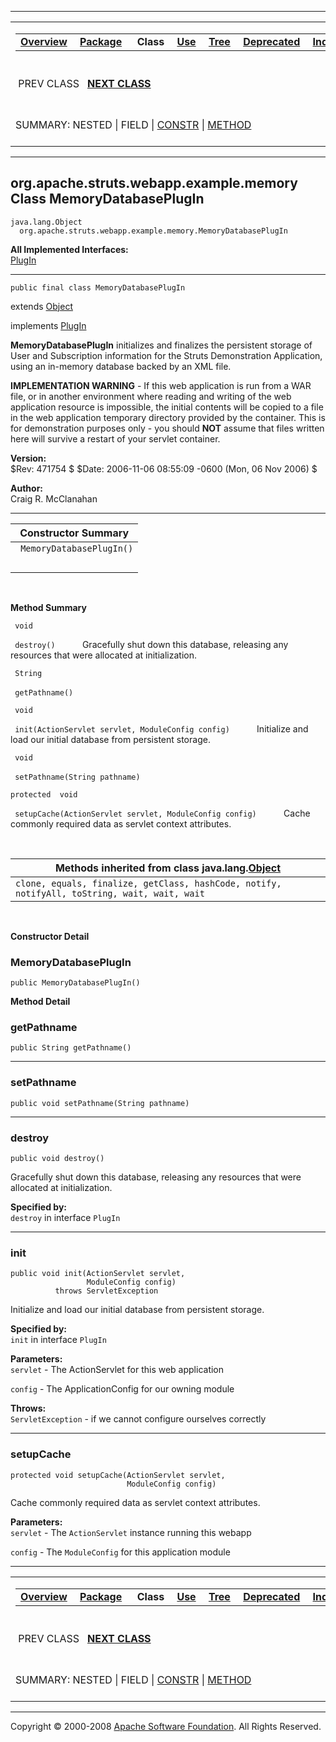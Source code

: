 ------------------------------------------------------------------------

<span id="navbar_top"></span> [](#skip-navbar_top "Skip navigation links")

<table>
<colgroup>
<col width="50%" />
<col width="50%" />
</colgroup>
<tbody>
<tr class="odd">
<td align="left"><span id="navbar_top_firstrow"></span>
<table>
<tbody>
<tr class="odd">
<td align="left"><a href="../../../../../../overview-summary.html.md"><strong>Overview</strong></a> </td>
<td align="left"><a href="package-summary.html.md"><strong>Package</strong></a> </td>
<td align="left"> <strong>Class</strong> </td>
<td align="left"><a href="class-use/MemoryDatabasePlugIn.html.md"><strong>Use</strong></a> </td>
<td align="left"><a href="package-tree.html.md"><strong>Tree</strong></a> </td>
<td align="left"><a href="../../../../../../deprecated-list.html.md"><strong>Deprecated</strong></a> </td>
<td align="left"><a href="../../../../../../index-all.html.md"><strong>Index</strong></a> </td>
<td align="left"><a href="../../../../../../help-doc.html.md"><strong>Help</strong></a> </td>
</tr>
</tbody>
</table></td>
<td align="left"></td>
</tr>
<tr class="even">
<td align="left"> PREV CLASS   <a href="../../../../../../org/apache/struts/webapp/example/memory/MemorySubscription.html.md" title="class in org.apache.struts.webapp.example.memory"><strong>NEXT CLASS</strong></a></td>
<td align="left"><a href="../../../../../../index.html.md?org/apache/struts/webapp/example/memory/MemoryDatabasePlugIn.html"><strong>FRAMES</strong></a>    <a href="MemoryDatabasePlugIn.html"><strong>NO FRAMES</strong></a>    
<a href="../../../../../../allclasses-noframe.html.md"><strong>All Classes</strong></a></td>
</tr>
<tr class="odd">
<td align="left">SUMMARY: NESTED | FIELD | <a href="#constructor_summary">CONSTR</a> | <a href="#method_summary">METHOD</a></td>
<td align="left">DETAIL: FIELD | <a href="#constructor_detail">CONSTR</a> | <a href="#method_detail">METHOD</a></td>
</tr>
</tbody>
</table>

<span id="skip-navbar_top"></span>

------------------------------------------------------------------------

org.apache.struts.webapp.example.memory
 Class MemoryDatabasePlugIn
---------------------------------------

    java.lang.Object
      org.apache.struts.webapp.example.memory.MemoryDatabasePlugIn

**All Implemented Interfaces:**  
[PlugIn](http://struts.apache.org/apidocs/org/apache/struts/action/PlugIn.html.md?is-external=true "class or interface in org.apache.struts.action")

------------------------------------------------------------------------

    public final class MemoryDatabasePlugIn

extends [Object](http://java.sun.com/j2se/1.4.2/docs/api/java/lang/Object.html.md?is-external=true "class or interface in java.lang")

implements [PlugIn](http://struts.apache.org/apidocs/org/apache/struts/action/PlugIn.html.md?is-external=true "class or interface in org.apache.struts.action")

**MemoryDatabasePlugIn** initializes and finalizes the persistent storage of User and Subscription information for the Struts Demonstration Application, using an in-memory database backed by an XML file.

**IMPLEMENTATION WARNING** - If this web application is run from a WAR file, or in another environment where reading and writing of the web application resource is impossible, the initial contents will be copied to a file in the web application temporary directory provided by the container. This is for demonstration purposes only - you should **NOT** assume that files written here will survive a restart of your servlet container.

**Version:**  
$Rev: 471754 $ $Date: 2006-11-06 08:55:09 -0600 (Mon, 06 Nov 2006) $

**Author:**  
Craig R. McClanahan

------------------------------------------------------------------------

<span id="constructor_summary"></span>

| **Constructor Summary**   |
|---------------------------|
| ` MemoryDatabasePlugIn()` 
                            |

  <span id="method_summary"></span>

**Method Summary**

` void`

` destroy()`
           Gracefully shut down this database, releasing any resources that were allocated at initialization.

` String`

` getPathname()`
            

` void`

` init(ActionServlet servlet, ModuleConfig config)`
           Initialize and load our initial database from persistent storage.

` void`

` setPathname(String pathname)`
            

`protected  void`

` setupCache(ActionServlet servlet, ModuleConfig config)`
           Cache commonly required data as servlet context attributes.

 <span id="methods_inherited_from_class_java.lang.Object"></span>

| **Methods inherited from class java.lang.[Object](http://java.sun.com/j2se/1.4.2/docs/api/java/lang/Object.html.md?is-external=true "class or interface in java.lang")** |
|-----------------------------------------------------------------------------------------------------------------------------------------------------------------------|
| `clone, equals, finalize, getClass, hashCode, notify, notifyAll, toString, wait, wait, wait`                                                                          |

 

<span id="constructor_detail"></span>

**Constructor Detail**

### MemoryDatabasePlugIn

    public MemoryDatabasePlugIn()

<span id="method_detail"></span>

**Method Detail**

### getPathname

    public String getPathname()

------------------------------------------------------------------------

### setPathname

    public void setPathname(String pathname)

------------------------------------------------------------------------

### destroy

    public void destroy()

Gracefully shut down this database, releasing any resources that were allocated at initialization.

**Specified by:**  
`destroy` in interface `PlugIn`

------------------------------------------------------------------------

### init

    public void init(ActionServlet servlet,
                     ModuleConfig config)
              throws ServletException

Initialize and load our initial database from persistent storage.

**Specified by:**  
`init` in interface `PlugIn`

<!-- -->

**Parameters:**  
`servlet` - The ActionServlet for this web application

`config` - The ApplicationConfig for our owning module

**Throws:**  
`ServletException` - if we cannot configure ourselves correctly

------------------------------------------------------------------------

### setupCache

    protected void setupCache(ActionServlet servlet,
                              ModuleConfig config)

Cache commonly required data as servlet context attributes.

**Parameters:**  
`servlet` - The `ActionServlet` instance running this webapp

`config` - The `ModuleConfig` for this application module

------------------------------------------------------------------------

<span id="navbar_bottom"></span> [](#skip-navbar_bottom "Skip navigation links")

<table>
<colgroup>
<col width="50%" />
<col width="50%" />
</colgroup>
<tbody>
<tr class="odd">
<td align="left"><span id="navbar_bottom_firstrow"></span>
<table>
<tbody>
<tr class="odd">
<td align="left"><a href="../../../../../../overview-summary.html.md"><strong>Overview</strong></a> </td>
<td align="left"><a href="package-summary.html.md"><strong>Package</strong></a> </td>
<td align="left"> <strong>Class</strong> </td>
<td align="left"><a href="class-use/MemoryDatabasePlugIn.html.md"><strong>Use</strong></a> </td>
<td align="left"><a href="package-tree.html.md"><strong>Tree</strong></a> </td>
<td align="left"><a href="../../../../../../deprecated-list.html.md"><strong>Deprecated</strong></a> </td>
<td align="left"><a href="../../../../../../index-all.html.md"><strong>Index</strong></a> </td>
<td align="left"><a href="../../../../../../help-doc.html.md"><strong>Help</strong></a> </td>
</tr>
</tbody>
</table></td>
<td align="left"></td>
</tr>
<tr class="even">
<td align="left"> PREV CLASS   <a href="../../../../../../org/apache/struts/webapp/example/memory/MemorySubscription.html.md" title="class in org.apache.struts.webapp.example.memory"><strong>NEXT CLASS</strong></a></td>
<td align="left"><a href="../../../../../../index.html.md?org/apache/struts/webapp/example/memory/MemoryDatabasePlugIn.html"><strong>FRAMES</strong></a>    <a href="MemoryDatabasePlugIn.html"><strong>NO FRAMES</strong></a>    
<a href="../../../../../../allclasses-noframe.html.md"><strong>All Classes</strong></a></td>
</tr>
<tr class="odd">
<td align="left">SUMMARY: NESTED | FIELD | <a href="#constructor_summary">CONSTR</a> | <a href="#method_summary">METHOD</a></td>
<td align="left">DETAIL: FIELD | <a href="#constructor_detail">CONSTR</a> | <a href="#method_detail">METHOD</a></td>
</tr>
</tbody>
</table>

<span id="skip-navbar_bottom"></span>

------------------------------------------------------------------------

Copyright © 2000-2008 [Apache Software Foundation](http://www.apache.org/). All Rights Reserved.
